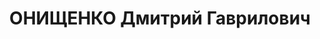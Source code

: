 ---
title: ОНИЩЕНКО Дмитрий Гаврилович
description: '1909 г.р., д. Бары шева Киевской губ., русский, б/п, образование среднее,
  начальник строительного отдела нефтеперегонного з-да. Проживал: г. Туапсе. Арестован
  19.07.1937 г. Предъявленное обвинение: "участник контрреволюционной террористической
  организации, шпионаж, подрывная деятельность". Военной коллегией ВС СССР 17.12.1937
  г. назначена ВМН с конфискацией имущества. Приговор приведен в исполнение 17.12.1937
  г. Реабилитирован Военной коллегией ВС СССР 30.07.1957 г. за отсутствием состава
  преступления.'
---